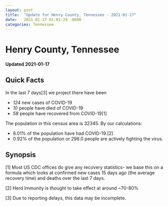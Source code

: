 ```yaml
---
layout: post
title:  "Update for Henry County, Tennessee - 2021-01-17"
date:   2021-01-17 01:01:29 -0600
categories: Tennessee
---
```


# Henry County, Tennessee
#### Updated 2021-01-17

## Quick Facts

In the last 7 days[3] we project there have been
- *124* new cases of COVID-19
- *10* people have died of COVID-19
- *58* people have recovered from COVID-19[1]

The population in this census area is 32345. By our calculations:
- 8.01% of the population have had COVID-19.[2]
- 0.92% of the population or 298.0 people are actively fighting the virus.

## Synopsis




[1] Most US CDC offices do give any recovery statistics- we base this on a formula which looks at confirmed new cases
15 days ago (the average recovery time) and deaths over the last 7 days.

[2] Herd Immunity is thought to take effect at around ~70-80%

[3] Due to reporting delays, this data may be incomplete.
 
    
